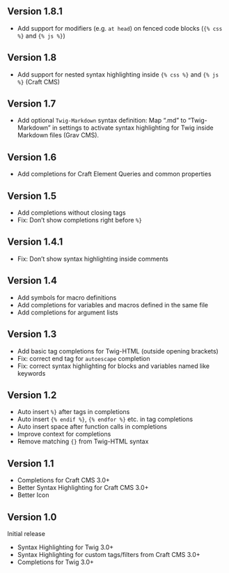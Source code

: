 ## Version 1.8.1

- Add support for modifiers (e.g. `at head`) on fenced code blocks (`{% css %}` and `{% js %}`)

## Version 1.8

- Add support for nested syntax highlighting inside `{% css %}` and `{% js %}` (Craft CMS)

## Version 1.7

- Add optional `Twig-Markdown` syntax definition: Map “.md” to “Twig-Markdown” in settings to activate syntax highlighting for Twig inside Markdown files (Grav CMS).

## Version 1.6

- Add completions for Craft Element Queries and common properties

## Version 1.5

- Add completions without closing tags
- Fix: Don’t show completions right before `%}`

## Version 1.4.1

- Fix: Don’t show syntax highlighting inside comments

## Version 1.4

- Add symbols for macro definitions
- Add completions for variables and macros defined in the same file
- Add completions for argument lists

## Version 1.3

- Add basic tag completions for Twig-HTML (outside opening brackets)
- Fix: correct end tag for `autoescape` completion
- Fix: correct syntax highlighting for blocks and variables named like keywords

## Version 1.2

- Auto insert `%}` after tags in completions
- Auto insert `{% endif %}`, `{% endfor %}` etc. in tag completions
- Auto insert space after function calls in completions
- Improve context for completions
- Remove matching `{}` from Twig-HTML syntax

## Version 1.1

- Completions for Craft CMS 3.0+
- Better Syntax Highlighting for Craft CMS 3.0+
- Better Icon

## Version 1.0

Initial release

- Syntax Highlighting for Twig 3.0+
- Syntax Highlighting for custom tags/filters from Craft CMS 3.0+
- Completions for Twig 3.0+

